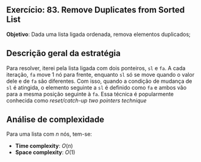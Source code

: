 ## Exercício: 83. Remove Duplicates from Sorted List
**Objetivo**: Dada uma lista ligada ordenada, remova elementos duplicados;

## Descrição geral da estratégia
Para resolver, iterei pela lista ligada com dois ponteiros, `sl` e `fa`. A cada iteração, `fa` move 1 nó para frente, enquanto `sl` só se move quando o valor dele e de `fa` são diferentes. Com isso, quando a condição de mudança de `sl` é atingida, o elemento seguinte a `sl` é definido como `fa` e ambos vão para a mesma posição seguinte à `fa`. Essa técnica é popularmente conhecida como _reset/catch-up two pointers technique_

## Análise de complexidade
Para uma lista com $n$ nós, tem-se:
- **Time complexity**: $O(n)$
- **Space complexity**: $O(1)$ 